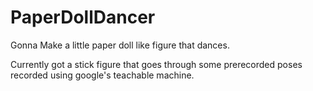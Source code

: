 # PaperDollDancer
Gonna Make a little paper doll like figure that dances.  
  
Currently got a stick figure that goes through some prerecorded poses recorded using google's teachable machine.
